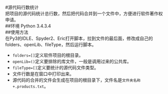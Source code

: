 #源代码行数统计   
把项目的源代码统计总行数，然后把代码合并到一个文件中，方便进行软件著作权申请。   
##环境
Python 3.4.3.4   
##使用方法   
在Py3的IDLE、Spyder2、Eric打开脚本，拉到文件的最后面，修改成自己的folders、openLib、fileType，然后运行脚本。   

* `folders=[]`定义软件项目的根目录。   
* `openLib=()`定义要排除的库文件，一般是调用过来的公共库。
* `fileType=[]`定义要统计的源代码文件类型。
* 文件行数是在窗口中打印出来。
* 源代码的合并的文件会生成在项目的根目录下，文件名是`文件夹名称+.products.txt`。

